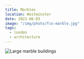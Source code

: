 ```yaml
---
title: Marbles
location: Westminster
date: 2021-06-03
image: "/img/photo/fco-marble.jpg"
tags:
  - london
  - architecture
---
```


![Large marble buildings](/img/photo/fco-marble.jpg)
